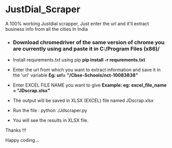 # JustDial_Scraper


A 100% working Justdial scrapper, Just enter the url and it'll extract business info from all the cities In India

- ### Download chromedriver of the same version of chrome you are currently using and paste it in **C:/Program Files (x86)/**
- Install requrements.txt using pip **pip install -r requrements.txt**
- Enter the url from which you want to extract information and save it in the 'url' variable **Eg: url= "/Cbse-Schools/nct-10083838"**
- Enter EXCEL FILE NAME you want to give **Example: eg: excel_file_name =  "JDscrap.xlsx"**

- The output will be saved in XLSX (EXCEL) file named JDscrap.xlsx

- Run the file : python ./Jdscraper.py

- You will see the results in XLSX file.

Thanks !!!

Happy coding...
